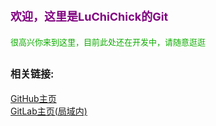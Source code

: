# <font size=4 color= purple> 欢迎，这里是LuChiChick的Git</font>  
<font size=2 color=read>很高兴你来到这里，目前此处还在开发中，请随意逛逛</font>
## <font size=3>相关链接:</font>  
[GitHub主页](https://github.com/LuChiChick)  
[GitLab主页(局域内)](http://10.26.26.75/LuChiChick)
